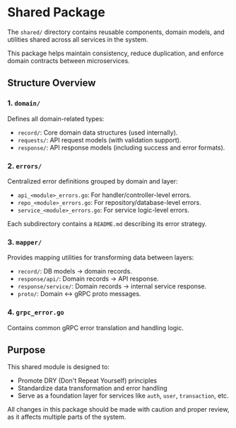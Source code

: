# Shared Package

The `shared/` directory contains reusable components, domain models, and utilities shared across all services in the system.

This package helps maintain consistency, reduce duplication, and enforce domain contracts between microservices.

## Structure Overview

### 1. `domain/`
Defines all domain-related types:
- `record/`: Core domain data structures (used internally).
- `requests/`: API request models (with validation support).
- `response/`: API response models (including success and error formats).

### 2. `errors/`
Centralized error definitions grouped by domain and layer:
- `api_<module>_errors.go`: For handler/controller-level errors.
- `repo_<module>_errors.go`: For repository/database-level errors.
- `service_<module>_errors.go`: For service logic-level errors.

Each subdirectory contains a `README.md` describing its error strategy.

### 3. `mapper/`
Provides mapping utilities for transforming data between layers:
- `record/`: DB models → domain records.
- `response/api/`: Domain records → API response.
- `response/service/`: Domain records → internal service response.
- `proto/`: Domain ↔ gRPC proto messages.

### 4. `grpc_error.go`
Contains common gRPC error translation and handling logic.

## Purpose

This shared module is designed to:
- Promote DRY (Don't Repeat Yourself) principles
- Standardize data transformation and error handling
- Serve as a foundation layer for services like `auth`, `user`, `transaction`, etc.

All changes in this package should be made with caution and proper review, as it affects multiple parts of the system.
